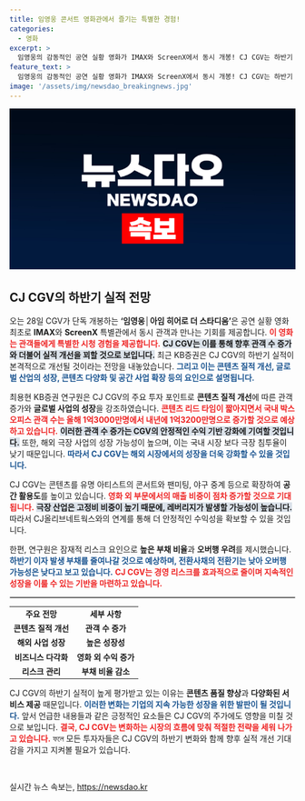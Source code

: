 ```yaml
---
title: 임영웅 콘서트 영화관에서 즐기는 특별한 경험!
categories:
  - 영화
excerpt: >
  임영웅의 감동적인 공연 실황 영화가 IMAX와 ScreenX에서 동시 개봉! CJ CGV는 하반기 실적 개선을 기대하며 관객 증가와 콘텐츠 다양화를 통한 변화의 바람을 예고합니다. 놓치지 마세요!
feature_text: >
  임영웅의 감동적인 공연 실황 영화가 IMAX와 ScreenX에서 동시 개봉! CJ CGV는 하반기 실적 개선을 기대하며 관객 증가와 콘텐츠 다양화를 통한 변화의 바람을 예고합니다. 놓치지 마세요!
image: '/assets/img/newsdao_breakingnews.jpg'
---
```


<p><img src="/assets/img/newsdao_breakingnews.jpg" alt="ranknews 속보" /></p>

<h2 data-ke-size="size26">CJ CGV의 하반기 실적 전망</h2>

<p data-ke-size="size16">오는 28일 CGV가 단독 개봉하는 <b>‘임영웅│아임 히어로 더 스타디움’</b>은 공연 실황 영화 최초로 <b>IMAX</b>와 <b>ScreenX</b> 특별관에서 동시 관객과 만나는 기회를 제공합니다. <b><span style="color: #ee2323;">이 영화는 관객들에게 특별한 시청 경험을 제공합니다.</span></b> <b><span style="background-color: #21538527;">CJ CGV는 이를 통해 향후 관객 수 증가와 더불어 실적 개선을 꾀할 것으로 보입니다.</span></b> 최근 KB증권은 CJ CGV의 하반기 실적이 본격적으로 개선될 것이라는 전망을 내놓았습니다. <b><span style="color: #1a5490;">그리고 이는 콘텐츠 질적 개선, 글로벌 산업의 성장, 콘텐츠 다양화 및 공간 사업 확장 등의 요인으로 설명됩니다.</span></b></p>

<p data-ke-size="size16">최용현 KB증권 연구원은 CJ CGV의 주요 투자 포인트로 <b>콘텐츠 질적 개선</b>에 따른 관객 증가와 <b>글로벌 사업의 성장</b>을 강조하였습니다. <b><span style="color: #ee2323;">콘텐츠 리드 타임이 짧아지면서 국내 박스오피스 관객 수는 올해 1억3000만명에서 내년에 1억3200만명으로 증가할 것으로 예상하고 있습니다.</span></b> <b><span style="background-color: #21538527;">이러한 관객 수 증가는 CGV의 안정적인 수익 기반 강화에 기여할 것입니다.</span></b> 또한, 해외 극장 사업의 성장 가능성이 높으며, 이는 국내 시장 보다 극장 침투율이 낮기 때문입니다. <b><span style="color: #1a5490;">따라서 CJ CGV는 해외 시장에서의 성장을 더욱 강화할 수 있을 것입니다.</span></b></p>

<p data-ke-size="size16">CJ CGV는 콘텐츠를 유명 아티스트의 콘서트와 팬미팅, 야구 중계 등으로 확장하여 <b>공간 활용도</b>를 높이고 있습니다. <b><span style="color: #ee2323;">영화 외 부문에서의 매출 비중이 점차 증가할 것으로 기대됩니다.</span></b> <b><span style="background-color: #21538527;">극장 산업은 고정비 비중이 높기 때문에, 레버리지가 발생할 가능성이 높습니다.</span></b> 따라서 CJ올리브네트웍스와의 연계를 통해 더 안정적인 수익성을 확보할 수 있을 것입니다.</p>

<p data-ke-size="size16">한편, 연구원은 잠재적 리스크 요인으로 <b>높은 부채 비율</b>과 <b>오버행 우려</b>를 제시했습니다. <b><span style="color: #1a5490;">하반기 이자 발생 부채를 줄여나갈 것으로 예상하며, 전환사채의 전환기는 낮아 오버행 가능성은 낮다고 보고 있습니다.</span></b> <b><span style="color: #ee2323;">CJ CGV는 경영 리스크를 효과적으로 줄이며 지속적인 성장을 이룰 수 있는 기반을 마련하고 있습니다.</span></b></p>

<hr style="border:1px solid #ccc" />

<table>
    <tr>
        <td style="text-align: center; height: 17px;"><b>주요 전망</b></td>
        <td style="text-align: center; height: 17px;"><b>세부 사항</b></td>
    </tr>
    <tr>
        <td style="text-align: center; height: 17px;"><b>콘텐츠 질적 개선</b></td>
        <td style="text-align: center; height: 17px;"><b>관객 수 증가</b></td>
    </tr>
    <tr>
        <td style="text-align: center; height: 17px;"><b>해외 사업 성장</b></td>
        <td style="text-align: center; height: 17px;"><b>높은 성장성</b></td>
    </tr>
    <tr>
        <td style="text-align: center; height: 17px;"><b>비즈니스 다각화</b></td>
        <td style="text-align: center; height: 17px;"><b>영화 외 수익 증가</b></td>
    </tr>
    <tr>
        <td style="text-align: center; height: 17px;"><b>리스크 관리</b></td>
        <td style="text-align: center; height: 17px;"><b>부채 비율 감소</b></td>
    </tr>
</table>

<p data-ke-size="size16">CJ CGV의 하반기 실적이 높게 평가받고 있는 이유는 <b>콘텐츠 품질 향상</b>과 <b>다양화된 서비스 제공</b> 때문입니다. <b><span style="color: #1a5490;">이러한 변화는 기업의 지속 가능한 성장을 위한 발판이 될 것입니다.</span></b> 앞서 언급한 내용들과 같은 긍정적인 요소들은 CJ CGV의 주가에도 영향을 미칠 것으로 보입니다. <b><span style="color: #ee2323;">결국, CJ CGV는 변화하는 시장의 흐름에 맞춰 적절한 전략을 세워 나가고 있습니다.</span></b> ফলে 모든 투자자들은 CJ CGV의 하반기 변화와 함께 향후 실적 개선 기대감을 가지고 지켜볼 필요가 있습니다.</p>

<p data-ke-size="size16">&nbsp;</p>
실시간 뉴스 속보는, <a href="https://newsdao.kr" rel="dofollow">https://newsdao.kr</a>


